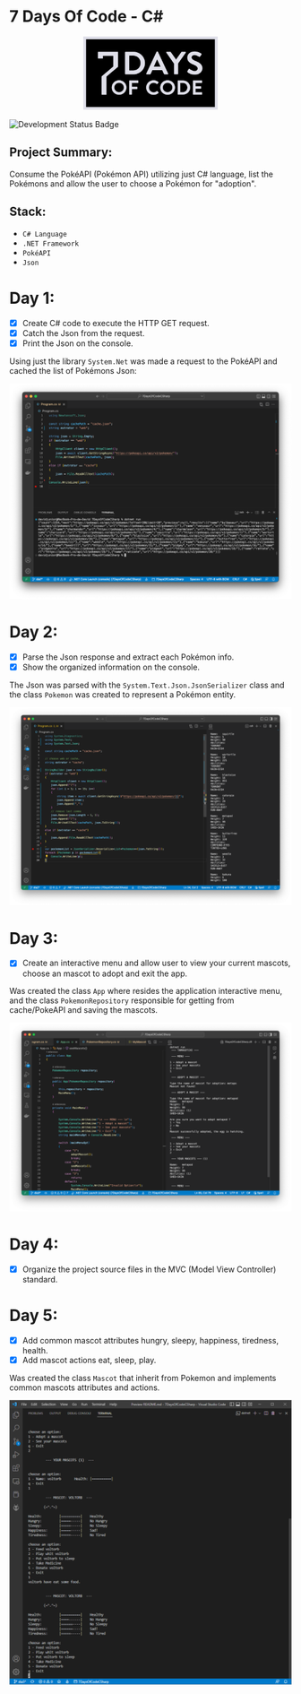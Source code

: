 # 7 Days Of Code - C#

<p align='center'><img src='assets/logo.svg' width=240 alt='logo'/></p>

![Development Status Badge](https://img.shields.io/badge/Status-Under%20Development-orange)

## Project Summary:
Consume the PokéAPI (Pokémon API) utilizing just C# language, list the Pokémons and allow the user to choose a Pokémon for "adoption".


## Stack:
- `C# Language`
- `.NET Framework`
- `PokéAPI`
- `Json`

# Day 1:
- [X] Create C# code to execute the HTTP GET request.
- [X] Catch the Json from the request.
- [X] Print the Json on the console.

Using just the library `System.Net` was made a request to the PokéAPI and cached the list of Pokémons Json:

<p align='center'><img src='assets/print-dia1.png' alt='print dia 1'/></p>

# Day 2:
- [X] Parse the Json response and extract each Pokémon info.
- [X] Show the organized information on the console.

The Json was parsed with the `System.Text.Json.JsonSerializer` class and the class `Pokemon` was created to represent a Pokémon entity.

<p align='center'><img src='assets/print-dia2.png' alt='print dia 2'/></p>

# Day 3:
- [X] Create an interactive menu and allow user to view your current mascots, choose an mascot to adopt and exit the app.

Was created the class `App` where resides the application interactive menu, and the class `PokemonRepository` responsible for getting from cache/PokeAPI and saving the mascots.

<p align='center'><img src='assets/print-dia3.png' alt='print dia 2'/></p>

# Day 4:
- [X] Organize the project source files in the MVC (Model View Controller) standard.

# Day 5:
- [X] Add common mascot attributes hungry, sleepy, happiness, tiredness, health.
- [X] Add mascot actions eat, sleep, play.

Was created the class `Mascot` that inherit from Pokemon and implements common mascots attributes and actions.

<p align='center'><img src='assets/print-dia5.png' alt='print dia 2'/></p>